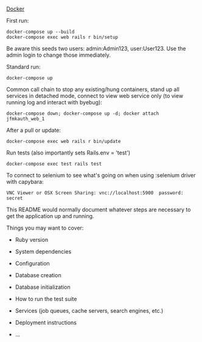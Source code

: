 [Docker](https://www.docker.com/)

First run:
```
docker-compose up --build
docker-compose exec web rails r bin/setup
```

Be aware this seeds two users: admin:Admin123, user:User123. Use the admin login to change those immediately.

Standard run:
```
docker-compose up
```

Common call chain to stop any existing/hung containers, stand up all services in detached mode, connect to view 
web service only (to view running log and interact with byebug):
```
docker-compose down; docker-compose up -d; docker attach jfmkauth_web_1

```

After a pull or update:
```
docker-compose exec web rails r bin/update
```

Run tests (also importantly sets Rails.env = 'test')
```
docker-compose exec test rails test
```

To connect to selenium to see what's going on when using :selenium driver with capybara:
```
VNC Viewer or OSX Screen Sharing: vnc://localhost:5900  password: secret
```

This README would normally document whatever steps are necessary to get the
application up and running.

Things you may want to cover:

* Ruby version

* System dependencies

* Configuration

* Database creation

* Database initialization

* How to run the test suite

* Services (job queues, cache servers, search engines, etc.)

* Deployment instructions

* ...
